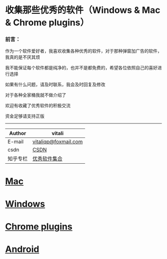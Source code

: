 # 收集那些优秀的软件（Windows & Mac & Chrome plugins）

### 前言：

作为一个软件爱好者，我喜欢收集各种优秀的软件，对于那种弹窗加广告的软件，我真的是不厌其烦   

我不能保证每个软件都是纯净的，也并不是都免费的，希望各位依照自己的喜好进行选择    

如果有什么问题，请及时联系，我会及时回复及修改

对于各种全家桶我就不做介绍了 

欢迎有收藏了优秀软件的积极交流

资金足够请支持正版

****

|Author|vitali|
|---|---
|E-mail|vitaliqp@foxmail.com
|csdn|[CSDN](https://blog.csdn.net/baidu_35154065/article/details/81213468)
|知乎专栏|[优秀软件集合](https://zhuanlan.zhihu.com/vitali-software)


# [Mac](./Mac/README.md)

# [Windows](./Windows/README.md)

# [Chrome plugins](./ChromePlugins/README.md)

# [Android](./Android/README.md)